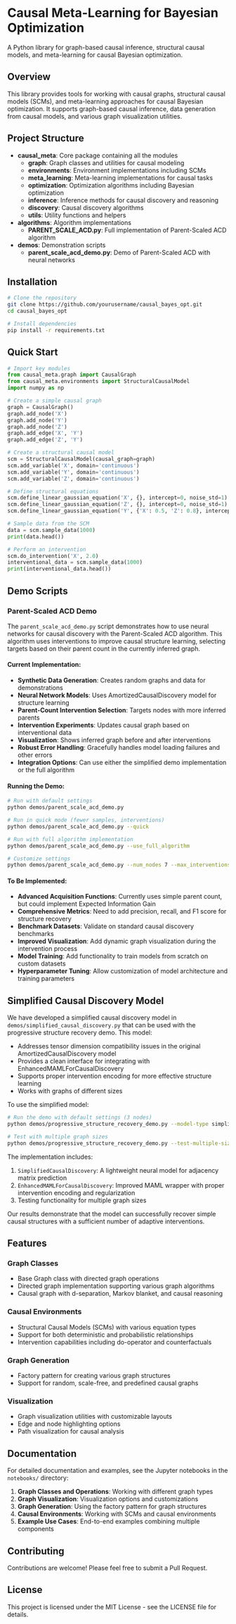 # Causal Meta-Learning for Bayesian Optimization

A Python library for graph-based causal inference, structural causal models, and meta-learning for causal Bayesian optimization.

## Overview

This library provides tools for working with causal graphs, structural causal models (SCMs), and meta-learning approaches for causal Bayesian optimization. It supports graph-based causal inference, data generation from causal models, and various graph visualization utilities.

## Project Structure

- **causal_meta**: Core package containing all the modules
  - **graph**: Graph classes and utilities for causal modeling
  - **environments**: Environment implementations including SCMs
  - **meta_learning**: Meta-learning implementations for causal tasks
  - **optimization**: Optimization algorithms including Bayesian optimization
  - **inference**: Inference methods for causal discovery and reasoning
  - **discovery**: Causal discovery algorithms
  - **utils**: Utility functions and helpers
- **algorithms**: Algorithm implementations
  - **PARENT_SCALE_ACD.py**: Full implementation of Parent-Scaled ACD algorithm
- **demos**: Demonstration scripts
  - **parent_scale_acd_demo.py**: Demo of Parent-Scaled ACD with neural networks

## Installation

```bash
# Clone the repository
git clone https://github.com/yourusername/causal_bayes_opt.git
cd causal_bayes_opt

# Install dependencies
pip install -r requirements.txt
```

## Quick Start

```python
# Import key modules
from causal_meta.graph import CausalGraph
from causal_meta.environments import StructuralCausalModel
import numpy as np

# Create a simple causal graph
graph = CausalGraph()
graph.add_node('X')
graph.add_node('Y')
graph.add_node('Z')
graph.add_edge('X', 'Y')
graph.add_edge('Z', 'Y')

# Create a structural causal model
scm = StructuralCausalModel(causal_graph=graph)
scm.add_variable('X', domain='continuous')
scm.add_variable('Y', domain='continuous')
scm.add_variable('Z', domain='continuous')

# Define structural equations
scm.define_linear_gaussian_equation('X', {}, intercept=0, noise_std=1)
scm.define_linear_gaussian_equation('Z', {}, intercept=0, noise_std=1)
scm.define_linear_gaussian_equation('Y', {'X': 0.5, 'Z': 0.8}, intercept=0, noise_std=0.1)

# Sample data from the SCM
data = scm.sample_data(1000)
print(data.head())

# Perform an intervention
scm.do_intervention('X', 2.0)
interventional_data = scm.sample_data(1000)
print(interventional_data.head())
```

## Demo Scripts

### Parent-Scaled ACD Demo

The `parent_scale_acd_demo.py` script demonstrates how to use neural networks for causal discovery with the Parent-Scaled ACD algorithm. This algorithm uses interventions to improve causal structure learning, selecting targets based on their parent count in the currently inferred graph.

#### Current Implementation:

- **Synthetic Data Generation**: Creates random graphs and data for demonstrations
- **Neural Network Models**: Uses AmortizedCausalDiscovery model for structure learning
- **Parent-Count Intervention Selection**: Targets nodes with more inferred parents
- **Intervention Experiments**: Updates causal graph based on interventional data
- **Visualization**: Shows inferred graph before and after interventions
- **Robust Error Handling**: Gracefully handles model loading failures and other errors
- **Integration Options**: Can use either the simplified demo implementation or the full algorithm

#### Running the Demo:

```bash
# Run with default settings
python demos/parent_scale_acd_demo.py

# Run in quick mode (fewer samples, interventions)
python demos/parent_scale_acd_demo.py --quick

# Run with full algorithm implementation
python demos/parent_scale_acd_demo.py --use_full_algorithm

# Customize settings
python demos/parent_scale_acd_demo.py --num_nodes 7 --max_interventions 5
```

#### To Be Implemented:

- **Advanced Acquisition Functions**: Currently uses simple parent count, but could implement Expected Information Gain
- **Comprehensive Metrics**: Need to add precision, recall, and F1 score for structure recovery
- **Benchmark Datasets**: Validate on standard causal discovery benchmarks
- **Improved Visualization**: Add dynamic graph visualization during the intervention process
- **Model Training**: Add functionality to train models from scratch on custom datasets
- **Hyperparameter Tuning**: Allow customization of model architecture and training parameters

## Simplified Causal Discovery Model

We have developed a simplified causal discovery model in `demos/simplified_causal_discovery.py` that can be used with the progressive structure recovery demo. This model:

- Addresses tensor dimension compatibility issues in the original AmortizedCausalDiscovery model
- Provides a clean interface for integrating with EnhancedMAMLForCausalDiscovery
- Supports proper intervention encoding for more effective structure learning
- Works with graphs of different sizes

To use the simplified model:

```bash
# Run the demo with default settings (3 nodes)
python demos/progressive_structure_recovery_demo.py --model-type simplified --visualize

# Test with multiple graph sizes
python demos/progressive_structure_recovery_demo.py --test-multiple-sizes --min-nodes 3 --max-nodes 6 --visualize
```

The implementation includes:

1. `SimplifiedCausalDiscovery`: A lightweight neural model for adjacency matrix prediction
2. `EnhancedMAMLForCausalDiscovery`: Improved MAML wrapper with proper intervention encoding and regularization
3. Testing functionality for multiple graph sizes 

Our results demonstrate that the model can successfully recover simple causal structures with a sufficient number of adaptive interventions.

## Features

### Graph Classes

- Base Graph class with directed graph operations
- Directed graph implementation supporting various graph algorithms
- Causal graph with d-separation, Markov blanket, and causal reasoning

### Causal Environments

- Structural Causal Models (SCMs) with various equation types
- Support for both deterministic and probabilistic relationships
- Intervention capabilities including do-operator and counterfactuals

### Graph Generation

- Factory pattern for creating various graph structures
- Support for random, scale-free, and predefined causal graphs

### Visualization

- Graph visualization utilities with customizable layouts
- Edge and node highlighting options
- Path visualization for causal analysis

## Documentation

For detailed documentation and examples, see the Jupyter notebooks in the `notebooks/` directory:

1. **Graph Classes and Operations**: Working with different graph types
2. **Graph Visualization**: Visualization options and customizations
3. **Graph Generation**: Using the factory pattern for graph structures
4. **Causal Environments**: Working with SCMs and causal environments
5. **Example Use Cases**: End-to-end examples combining multiple components

## Contributing

Contributions are welcome! Please feel free to submit a Pull Request.

## License

This project is licensed under the MIT License - see the LICENSE file for details.
